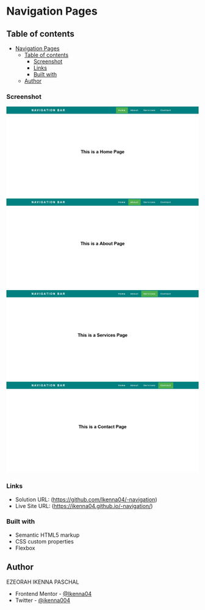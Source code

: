 # Navigation Pages

## Table of contents

- [Navigation Pages](#navigation-pages)
  - [Table of contents](#table-of-contents)
    - [Screenshot](#screenshot)
    - [Links](#links)
    - [Built with](#built-with)
  - [Author](#author)

### Screenshot

![](screen-shots/Screenshot%202023-11-10%20at%2023-55-19%20Navigation.png)
![](screen-shots/Screenshot%202023-11-10%20at%2023-55-25%20About.png)
![](screen-shots/Screenshot%202023-11-10%20at%2023-55-29%20Services.png)
![](screen-shots/Screenshot%202023-11-10%20at%2023-55-34%20Contact.png)

### Links

- Solution URL: (https://github.com/Ikenna04/-navigation)
- Live Site URL: (https://ikenna04.github.io/-navigation/)

### Built with

- Semantic HTML5 markup
- CSS custom properties
- Flexbox

## Author

EZEORAH IKENNA PASCHAL

<!-- - Website - [Add your name here](https://www.your-site.com) -->

- Frontend Mentor - [@Ikenna04](https://www.frontendmentor.io/profile/Ikenna04)
- Twitter - [@ikenna004](https://www.twitter.com/ikenna004)
